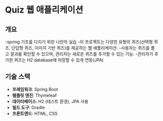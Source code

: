 # Quiz 웹 애플리케이션

## 개요

-spring 기초를 다지기 위한 나만의 실습
-이 프로젝트는 다양한 유형의 퀴즈(선택형 퀴즈, 단답형 퀴즈, 이미지 기반 퀴즈)를 제공하는 웹 애플리케이션. 
-사용자는 퀴즈를 풀고 결과를 확인할 수 있으며, 관리자는 새로운 퀴즈를 추가할 수 있는 기능.
-관리자가 추가한 퀴즈는 H2 database에 저장할 수 있게 연동(JPA)

## 기술 스택

- **프레임워크**: Spring Boot
- **템플릿 엔진**: Thymeleaf
- **데이터베이스**: H2 (테스트 환경), JPA 사용
- **빌드 도구**: Gradle
- **프론트엔드**: HTML, CSS
